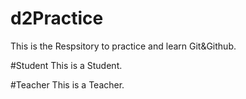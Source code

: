 # d2Practice
This is the Respsitory to  practice and learn Git&amp;Github.



#Student
This is a Student.

#Teacher
This is a Teacher.